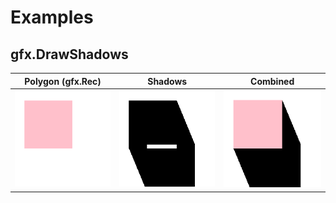 # Examples

## gfx.DrawShadows

| Polygon (gfx.Rec)                | Shadows                         | Combined                          |
| -------------------------------- | ------------------------------- | --------------------------------- |
| ![polygon](shadows/polygons.png) | ![shadows](shadows/shadows.png) | ![combined](shadows/combined.png) |
